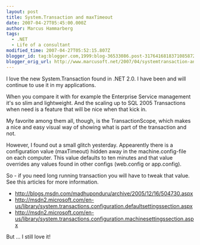 ```yaml
---
layout: post
title: System.Transaction and maxTimeout
date: 2007-04-27T05:45:00.000Z
author: Marcus Hammarberg
tags:
  - .NET
  - Life of a consultant
modified_time: 2007-04-27T05:52:15.807Z
blogger_id: tag:blogger.com,1999:blog-36533086.post-3176416818371085872
blogger_orig_url: http://www.marcusoft.net/2007/04/systemtransaction-and-maxtimeout.html
---
```


I love the new System.Transaction found in .NET 2.0. I have been and
will continue to use it in my applications.

When you compare it with for example the Enterprise Service management
it's so slim and lightweight. And the scaling up to SQL 2005
Transactions when need is a feature that will be nice when that kick
in.

My favorite among them all, though, is the TransactionScope, which makes
a nice and easy visual way of showing what is part of the transaction
and not.

However, I found out a small glitch yesterday. Appearently there is a
configuration value (maxTimeout) hidden away in the machine.config-file
on each computer. This value defaults to ten minutes and that value
overrides any values found in other configs (web.config or
app.config).

So - if you need long running transaction you will have to tweak that
value. See this articles for more information.

- <http://blogs.msdn.com/madhuponduru/archive/2005/12/16/504730.aspx>
- <http://msdn2.microsoft.com/en-us/library/system.transactions.configuration.defaultsettingssection.aspx>
- <http://msdn2.microsoft.com/en-us/library/system.transactions.configuration.machinesettingssection.aspx>

But ... I still love it!

